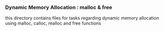 ### Dynamic Memory Allocation : malloc & free

this directory contains files for tasks regarding dynamic memory allocation using malloc, calloc, realloc and free functions

